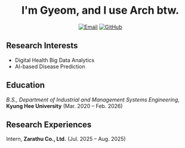 <div align="center">

# I'm Gyeom, and I use Arch btw.

[![Email](https://img.shields.io/badge/hbgyeom-D14836?style=flat&logo=gmail&logoColor=white)](mailto:hbgyeom@gmail.com)
[![GitHub](https://img.shields.io/badge/hbgyeom1-181717?style=flat&logo=github&logoColor=white)](https://github.com/hbgyeom1)

</div>

## Research Interests
- Digital Health Big Data Analytics
- AI-based Disease Prediction

## Education
*B.S., Department of Industrial and Management Systems Engineering*, **Kyung Hee University** (Mar. 2020 – Feb. 2026)

## Research Experiences
Intern, **Zarathu Co., Ltd.** (Jul. 2025 – Aug. 2025)

